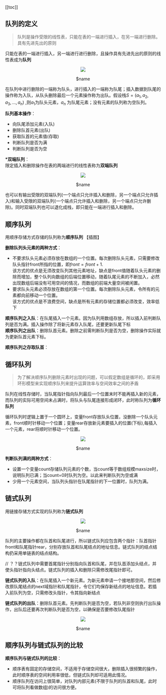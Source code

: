 
[[toc]]
## 队列的定义
> 队列是操作受限的线性表，只能在表的一端进行插入，在另一端进行删除。具有先进先出的原则

只能在表的一端进行插入，另一端进行进行删除，且操作具有先进先出的原则的线性表成为**队列**

<div align="center">
    <img src="https://blog-review-notes.oss-cn-beijing.aliyuncs.com/algorithm/data-structures/_images/队列_示意图.png">
    <p>$name</p>
</div>

在队列中进行删除的一端称为队头，进行插入的一端称为队尾；插入数据到队尾的操作称为入队，从队头删除最后一个元素操作称为出队。假设栈$S=(a_1,a_2,a_3,...,a_n)$ ,则$a_1$为队头元素，$a_n$
为队尾元素；没有元素的队列称为空队列。

**队列基本操作**：
- 向队尾添加元素(入队)
- 删除队首元素(出队)
- 获取队首的元素值(存取)
- 判断队列是否为满
- 判断队列是否为空

**\*双端队列**：  
限定插入和删除操作在表的两端进行的线性表称为**双端队列**

<div align="center">
    <img src="https://blog-review-notes.oss-cn-beijing.aliyuncs.com/algorithm/data-structures/_images/队列_双端队列.png">
    <p>$name</p>
</div>

也可以有输出受限的双端队列(一个端点只允许插入和删除，另一个端点只允许插入)和输入受限的双端队列(一个端点只允许插入和删除，另一个端点只允许删除)。同时双端队列也可以退化成栈，即只能在一端进行插入和删除。

## 顺序队列
用顺序存储方式存储的队列称为**顺序队列**
【插图】

**删除队列头元素的两种方式**：
* 不要求队头元素必须存放在数组的一个位置。每次删除队头元素，只需要修改队头指针front所指的位置，即$front=front+1$.  
该方式的优点是无须改变队列其他元素地址，缺点是front值随着队头元素的删除而增加，整个队列向数组的后端位置移动，随着队尾元素的不断加入，必然出现数组后端没有可用空间的情况，而数组的前端大量空间被闲置。
* 要求队头元素必须存放在数组的第一个位置。每次删除队头元素，令所有的元素都向前移动一个位置。  
该方式的优点是不浪费空间，缺点是所有元素的存储位置都必须改变，效率低下

**顺序队列之入队**：在队尾插入一个元素。因为队列用数组存放，所以插入前判断队列是否为满。插入操作除了将新元素存入队尾，还要更新队尾下标  
**顺序队列之出队**：删除队首元素。删除之前需判断队列是否为空，删除操作实际就为更新队首元素下标。

**顺序队列之存取队首**：

## 循环队列
> 为了解决顺序队列删除元素时出现的问题，可以假定数组是循环的，即采用环形模型来实现顺序队列来提升运算效率与空间效率之间的矛盾

队列在线性存储时，当队尾指针指向队列最后一个位置末时不能再插入新的元素，而队列的实际可用空间未占满时，将队头与队尾连接形成闭环，此时称队列为**循环队列**

循环队列时逻辑上置于一个圆环上，变量front存放队头位置，没删除一个队头元素，front顺时针移动一个位置；变量rear存放新元素要插入的位置(下标),每插入一个元素，rear将顺时针移动一个位置。

<div align="center">
    <img src="https://blog-review-notes.oss-cn-beijing.aliyuncs.com/algorithm/data-structures/_images/队列_循环队列.png">
    <p>$name</p>
</div>

**判断队列满的两种方式**：
* 设置一个变量count存储队列元素的个数，当count等于数组规模maxsize时，说明队列已满；当count=0时队列为空。以此来判断队列为空或满
* 少用一个元素空间，当队列头指针在队尾指针的下一位置时，队列为满。

## 链式队列
用链接存储方式实现的队列称为**链式队列**

<div align="center">
    <img src="https://blog-review-notes.oss-cn-beijing.aliyuncs.com/algorithm/data-structures/_images/队列_链式队列.png">
    <p>$name</p>
</div>

队列的主要操作都在队首和队尾进行，所以链式队列应包含两个指针：队首指针front和队尾指针rear，分别存放队首和队尾结点的地址信息。链式队列的结点结构扔采用单链表的结点结构。

// ？？链式队列中需要首尾指针分别指向队首和队尾，并在队首添加头结点，并使头指针指向头结点。链式队列的插入和删除只需修改尾指针即可。

**链式队列的入队**：在队尾插入一个新元素。为新元素申请一个接地那空间，然后修改原队尾结点的next域指针和队尾指针，令它们均保存新结点的地址信息。若插入前队列为空，只需修改头指针，令其指向新结点

**链式队列的出队**：删除队首元素。先判断队列是否为空，若队列非空则执行出队操作，出队后还要再次判断队列是否为空，以确保是否要修改队尾指针

<div align="center">
    <img src="https://blog-review-notes.oss-cn-beijing.aliyuncs.com/algorithm/data-structures/_images/队列_链式的操作.png">
    <p>$name</p>
</div>


## 顺序队列与链式队列的比较
**顺序队列与链式队列的比较**：
* 顺序表有固定的存储空间，不适用于存储空间很大，删除插入很频繁的操作，此时顺序表的空间利用率很低，但链式队列却可适用此情况。
* 顺序队列在访问上很简单，对队列内部元素(不限于队列的队首和队尾，此时可将队列看做数组)的访问很方便。

